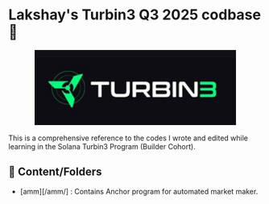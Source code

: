 # Lakshay's Turbin3 Q3 2025 codbase 🦀

<div align="center">
  <img src="https://github.com/solana-turbin3/Q1_25_Builder_daniel-burlacu/blob/main/turbine-logo-text.png" alt="Logo" width="400">
</div>

This is a comprehensive reference to the codes I wrote and edited while learning in the Solana Turbin3 Program (Builder Cohort).

## 📂 Content/Folders
- [amm][/amm/] : Contains Anchor program for automated market maker.
